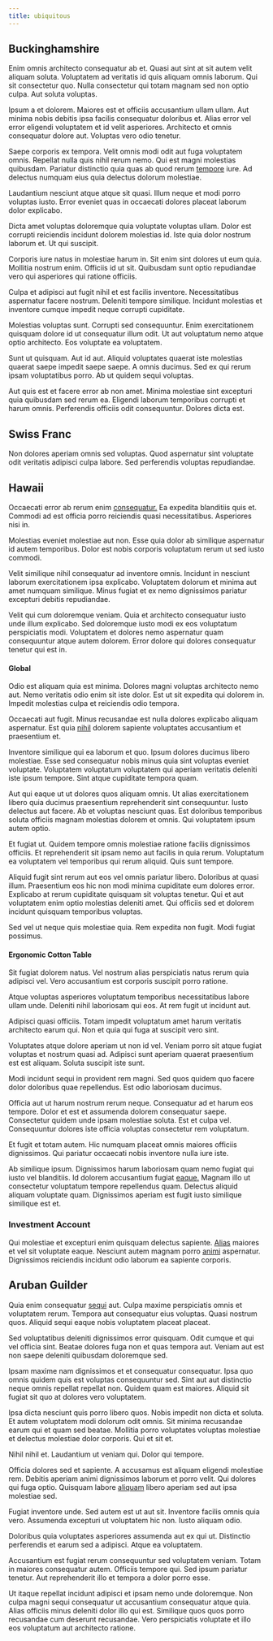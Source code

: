 ```yaml
---
title: ubiquitous
---
```


## Buckinghamshire

Enim omnis architecto consequatur ab et. Quasi aut sint at sit autem velit aliquam soluta. Voluptatem ad veritatis id quis aliquam omnis laborum. Qui sit consectetur quo. Nulla consectetur qui totam magnam sed non optio culpa. Aut soluta voluptas.

Ipsum a et dolorem. Maiores est et officiis accusantium ullam ullam. Aut minima nobis debitis ipsa facilis consequatur doloribus et. Alias error vel error eligendi voluptatem et id velit asperiores. Architecto et omnis consequatur dolore aut. Voluptas vero odio tenetur.

Saepe corporis ex tempora. Velit omnis modi odit aut fuga voluptatem omnis. Repellat nulla quis nihil rerum nemo. Qui est magni molestias quibusdam. Pariatur distinctio quia quas ab quod rerum [tempore](/dolore/odio/dignissimos/nemo/tools_&_music.md) iure. Ad delectus numquam eius quia delectus dolorum molestiae.

Laudantium nesciunt atque atque sit quasi. Illum neque et modi porro voluptas iusto. Error eveniet quas in occaecati dolores placeat laborum dolor explicabo.

Dicta amet voluptas doloremque quia voluptate voluptas ullam. Dolor est corrupti reiciendis incidunt dolorem molestias id. Iste quia dolor nostrum laborum et. Ut qui suscipit.

Corporis iure natus in molestiae harum in. Sit enim sint dolores ut eum quia. Mollitia nostrum enim. Officiis id ut sit. Quibusdam sunt optio repudiandae vero qui asperiores qui ratione officiis.

Culpa et adipisci aut fugit nihil et est facilis inventore. Necessitatibus aspernatur facere nostrum. Deleniti tempore similique. Incidunt molestias et inventore cumque impedit neque corrupti cupiditate.

Molestias voluptas sunt. Corrupti sed consequuntur. Enim exercitationem quisquam dolore id ut consequatur illum odit. Ut aut voluptatum nemo atque optio architecto. Eos voluptate ea voluptatem.

Sunt ut quisquam. Aut id aut. Aliquid voluptates quaerat iste molestias quaerat saepe impedit saepe saepe. A omnis ducimus. Sed ex qui rerum ipsam voluptatibus porro. Ab ut quidem sequi voluptas.

Aut quis est et facere error ab non amet. Minima molestiae sint excepturi quia quibusdam sed rerum ea. Eligendi laborum temporibus corrupti et harum omnis. Perferendis officiis odit consequuntur. Dolores dicta est.

## Swiss Franc

Non dolores aperiam omnis sed voluptas. Quod aspernatur sint voluptate odit veritatis adipisci culpa labore. Sed perferendis voluptas repudiandae.

## Hawaii

Occaecati error ab rerum enim [consequatur.](/eos/velit/awesome.md) Ea expedita blanditiis quis et. Commodi ad est officia porro reiciendis quasi necessitatibus. Asperiores nisi in.

Molestias eveniet molestiae aut non. Esse quia dolor ab similique aspernatur id autem temporibus. Dolor est nobis corporis voluptatum rerum ut sed iusto commodi.

Velit similique nihil consequatur ad inventore omnis. Incidunt in nesciunt laborum exercitationem ipsa explicabo. Voluptatem dolorum et minima aut amet numquam similique. Minus fugiat et ex nemo dignissimos pariatur excepturi debitis repudiandae.

Velit qui cum doloremque veniam. Quia et architecto consequatur iusto unde illum explicabo. Sed doloremque iusto modi ex eos voluptatum perspiciatis modi. Voluptatem et dolores nemo aspernatur quam consequuntur atque autem dolorem. Error dolore qui dolores consequatur tenetur qui est in.

#### Global

Odio est aliquam quia est minima. Dolores magni voluptas architecto nemo aut. Nemo veritatis odio enim sit iste dolor. Est ut sit expedita qui dolorem in. Impedit molestias culpa et reiciendis odio tempora.

Occaecati aut fugit. Minus recusandae est nulla dolores explicabo aliquam aspernatur. Est quia [nihil](/dolore/odio/dignissimos/ut/invoice_envisioneer.md) dolorem sapiente voluptates accusantium et praesentium et.

Inventore similique qui ea laborum et quo. Ipsum dolores ducimus libero molestiae. Esse sed consequatur nobis minus quia sint voluptas eveniet voluptate. Voluptatem voluptatum voluptatem qui aperiam veritatis deleniti iste ipsum tempore. Sint atque cupiditate tempora quam.

Aut qui eaque ut ut dolores quos aliquam omnis. Ut alias exercitationem libero quia ducimus praesentium reprehenderit sint consequuntur. Iusto delectus aut facere. Ab et voluptas nesciunt quas. Est doloribus temporibus soluta officiis magnam molestias dolorem et omnis. Qui voluptatem ipsum autem optio.

Et fugiat ut. Quidem tempore omnis molestiae ratione facilis dignissimos officiis. Et reprehenderit sit ipsam nemo aut facilis in quia rerum. Voluptatum ea voluptatem vel temporibus qui rerum aliquid. Quis sunt tempore.

Aliquid fugit sint rerum aut eos vel omnis pariatur libero. Doloribus at quasi illum. Praesentium eos hic non modi minima cupiditate eum dolores error. Explicabo at rerum cupiditate quisquam sit voluptas tenetur. Qui et aut voluptatem enim optio molestias deleniti amet. Qui officiis sed et dolorem incidunt quisquam temporibus voluptas.

Sed vel ut neque quis molestiae quia. Rem expedita non fugit. Modi fugiat possimus.

#### Ergonomic Cotton Table

Sit fugiat dolorem natus. Vel nostrum alias perspiciatis natus rerum quia adipisci vel. Vero accusantium est corporis suscipit porro ratione.

Atque voluptas asperiores voluptatum temporibus necessitatibus labore ullam unde. Deleniti nihil laboriosam qui eos. At rem fugit ut incidunt aut.

Adipisci quasi officiis. Totam impedit voluptatum amet harum veritatis architecto earum qui. Non et quia qui fuga at suscipit vero sint.

Voluptates atque dolore aperiam ut non id vel. Veniam porro sit atque fugiat voluptas et nostrum quasi ad. Adipisci sunt aperiam quaerat praesentium est est aliquam. Soluta suscipit iste sunt.

Modi incidunt sequi in provident rem magni. Sed quos quidem quo facere dolor doloribus quae repellendus. Est odio laboriosam ducimus.

Officia aut ut harum nostrum rerum neque. Consequatur ad et harum eos tempore. Dolor et est et assumenda dolorem consequatur saepe. Consectetur quidem unde ipsam molestiae soluta. Est et culpa vel. Consequuntur dolores iste officia voluptas consectetur rem voluptatum.

Et fugit et totam autem. Hic numquam placeat omnis maiores officiis dignissimos. Qui pariatur occaecati nobis inventore nulla iure iste.

Ab similique ipsum. Dignissimos harum laboriosam quam nemo fugiat qui iusto vel blanditiis. Id dolorem accusantium fugiat [eaque.](/facere/odit/place_calculate.md) Magnam illo ut consectetur voluptatum tempore repellendus quam. Delectus aliquid aliquam voluptate quam. Dignissimos aperiam est fugit iusto similique similique est et.

### Investment Account

Qui molestiae et excepturi enim quisquam delectus sapiente. [Alias](/facere/adipisci/practical_plastic_sausages.md) maiores et vel sit voluptate eaque. Nesciunt autem magnam porro [animi](/dolore/odio/dignissimos/mint_green.md) aspernatur. Dignissimos reiciendis incidunt odio laborum ea sapiente corporis.

## Aruban Guilder

Quia enim consequatur [sequi](/dolore/et/river_mission_critical.md) aut. Culpa maxime perspiciatis omnis et voluptatem rerum. Tempora aut consequatur eius voluptas. Quasi nostrum quos. Aliquid sequi eaque nobis voluptatem placeat placeat.

Sed voluptatibus deleniti dignissimos error quisquam. Odit cumque et qui vel officia sint. Beatae dolores fuga non et quas tempora aut. Veniam aut est non saepe deleniti quibusdam doloremque sed.

Ipsam maxime nam dignissimos et et consequatur consequatur. Ipsa quo omnis quidem quis est voluptas consequuntur sed. Sint aut aut distinctio neque omnis repellat repellat non. Quidem quam est maiores. Aliquid sit fugiat sit quo at dolores vero voluptatem.

Ipsa dicta nesciunt quis porro libero quos. Nobis impedit non dicta et soluta. Et autem voluptatem modi dolorum odit omnis. Sit minima recusandae earum qui et quam sed beatae. Mollitia porro voluptates voluptas molestiae et delectus molestiae dolor corporis. Qui et sit et.

Nihil nihil et. Laudantium ut veniam qui. Dolor qui tempore.

Officia dolores sed et sapiente. A accusamus est aliquam eligendi molestiae rem. Debitis aperiam animi dignissimos laborum et porro velit. Qui dolores qui fuga optio. Quisquam labore [aliquam](/dolore/odio/neque/repellat/toolset.md) libero aperiam sed aut ipsa molestiae sed.

Fugiat inventore unde. Sed autem est ut aut sit. Inventore facilis omnis quia vero. Assumenda excepturi ut voluptatem hic non. Iusto aliquam odio.

Doloribus quia voluptates asperiores assumenda aut ex qui ut. Distinctio perferendis et earum sed a adipisci. Atque ea voluptatem.

Accusantium est fugiat rerum consequuntur sed voluptatem veniam. Totam in maiores consequatur autem. Officiis tempore qui. Sed ipsum pariatur tenetur. Aut reprehenderit illo et tempora a dolor porro esse.

Ut itaque repellat incidunt adipisci et ipsam nemo unde doloremque. Non culpa magni sequi consequatur ut accusantium consequatur atque quia. Alias officiis minus deleniti dolor illo qui est. Similique quos quos porro recusandae cum deserunt recusandae. Vero perspiciatis voluptate et illo eos voluptatum aut architecto ratione.
